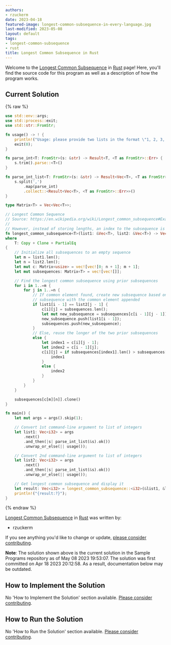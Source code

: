 ```yaml
---
authors:
- rzuckerm
date: 2023-04-18
featured-image: longest-common-subsequence-in-every-language.jpg
last-modified: 2023-05-08
layout: default
tags:
- longest-common-subsequence
- rust
title: Longest Common Subsequence in Rust
---
```


Welcome to the [Longest Common Subsequence](https://sampleprograms.io/projects/longest-common-subsequence) in [Rust](https://sampleprograms.io/languages/rust) page! Here, you'll find the source code for this program as well as a description of how the program works.

## Current Solution

{% raw %}

```rust
use std::env::args;
use std::process::exit;
use std::str::FromStr;

fn usage() -> ! {
    println!("Usage: please provide two lists in the format \"1, 2, 3, 4, 5\"");
    exit(0);
}

fn parse_int<T: FromStr>(s: &str) -> Result<T, <T as FromStr>::Err> {
    s.trim().parse::<T>()
}

fn parse_int_list<T: FromStr>(s: &str) -> Result<Vec<T>, <T as FromStr>::Err> {
    s.split(',')
        .map(parse_int)
        .collect::<Result<Vec<T>, <T as FromStr>::Err>>()
}

type Matrix<T> = Vec<Vec<T>>;

// Longest Common Sequence
// Source: https://en.wikipedia.org/wiki/Longest_common_subsequence#Example_in_C#
//
// However, instead of storing lengths, an index to the subsequence is stored
fn longest_common_subsequence<T>(list1: &Vec<T>, list2: &Vec<T>) -> Vec<T> 
where
    T: Copy + Clone + PartialEq
{
    // Initialize all subsequences to an empty sequence
    let m = list1.len();
    let n = list2.len();
    let mut c: Matrix<usize> = vec![vec![0; n + 1]; m + 1];
    let mut subsequences: Matrix<T> = vec![vec![]];

    // Find the longest common subsequence using prior subsequences
    for i in 1..=m {
        for j in 1..=n {
            // If common element found, create new subsequence based on prior
            // subsequence with the common element appended
            if list1[i - 1] == list2[j - 1] {
                c[i][j] = subsequences.len();
                let mut new_subsequence = subsequences[c[i - 1][j - 1]].clone();
                new_subsequence.push(list1[i - 1]);
                subsequences.push(new_subsequence);
            }
            // Else, reuse the longer of the two prior subsequences
            else {
                let index1 = c[i][j - 1];
                let index2 = c[i - 1][j];
                c[i][j] = if subsequences[index1].len() > subsequences[index2].len() {
                    index1
                }
                else {
                    index2
                }
            }
        }
    }

    subsequences[c[m][n]].clone()
}

fn main() {
    let mut args = args().skip(1);

    // Convert 1st command-line argument to list of integers
    let list1: Vec<i32> = args
        .next()
        .and_then(|s| parse_int_list(&s).ok())
        .unwrap_or_else(|| usage());

    // Convert 2nd command-line argument to list of integers
    let list2: Vec<i32> = args
        .next()
        .and_then(|s| parse_int_list(&s).ok())
        .unwrap_or_else(|| usage());

    // Get longest common subsequence and display it
    let result: Vec<i32> = longest_common_subsequence::<i32>(&list1, &list2);
    println!("{result:?}");
}
```

{% endraw %}

[Longest Common Subsequence](https://sampleprograms.io/projects/longest-common-subsequence) in [Rust](https://sampleprograms.io/languages/rust) was written by:

- rzuckerm

If you see anything you'd like to change or update, [please consider contributing](https://github.com/TheRenegadeCoder/sample-programs).

**Note**: The solution shown above is the current solution in the Sample Programs repository as of May 08 2023 19:53:07. The solution was first committed on Apr 18 2023 20:12:58. As a result, documentation below may be outdated.

## How to Implement the Solution

No 'How to Implement the Solution' section available. [Please consider contributing](https://github.com/TheRenegadeCoder/sample-programs-website).

## How to Run the Solution

No 'How to Run the Solution' section available. [Please consider contributing](https://github.com/TheRenegadeCoder/sample-programs-website).